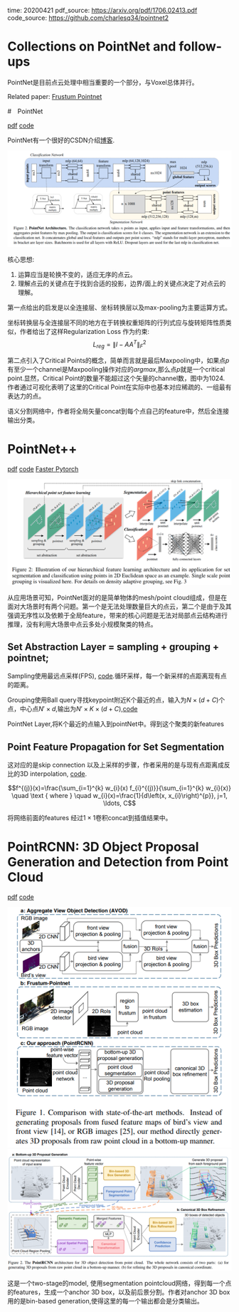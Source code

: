 time: 20200421
pdf_source: https://arxiv.org/pdf/1706.02413.pdf
code_source: https://github.com/charlesq34/pointnet2

# Collections on PointNet and follow-ups

PointNet是目前点云处理中相当重要的一个部分，与Voxel总体并行。

Related paper:
[Frustum Pointnet](Frustum_PointNets_for_3D_Object_Detection_from_RGB-D_Data.md)

#　PointNet

[pdf](https://arxiv.org/pdf/1612.00593.pdf) [code](https://github.com/charlesq34/pointnet)

PointNet有一个很好的CSDN介绍[博客](https://blog.csdn.net/LIU2089735320/article/details/88967738https://blog.csdn.net/LIU2089735320/article/details/88967738).

![image](res/pointnet_arch.png)

核心思想:

1. 运算应当是轮换不变的，适应无序的点云。
2. 理解点云的关键点在于找到合适的投影，边界/面上的关键点决定了对点云的理解。

第一点给出的启发是以全连接层、坐标转换层以及max-pooling为主要运算方式。

坐标转换层与全连接层不同的地方在于转换权重矩阵的行列式应与旋转矩阵性质类似，作者给出了这样Regularization Loss 作为约束:
$$L_{r e g}=\left\|I-A A^{T}\right\|_{F}^{2}$$

第二点引入了Critical Points的概念，简单而言就是最后Maxpooling中，如果点$p$有至少一个channel是Maxpooling操作对应的$argmax$,那么点$p$就是一个critical point.显然，Critical Point的数量不能超过这个矢量的channel数，图中为1024.
作者通过可视化表明了这里的Critical Point在实际中也基本对应稀疏的、一组最有表达力的点。

语义分割网络中，作者将全局矢量concat到每个点自己的feature中，然后全连接输出分类。

# PointNet++
[pdf](https://arxiv.org/pdf/1706.02413.pdf) [code](https://github.com/charlesq34/pointnet2) [Faster Pytorch](https://github.com/sshaoshuai/Pointnet2.PyTorch)

![image](res/pointnetpp_arch.png)

从应用场景可知，PointNet面对的是简单物体的mesh/point cloud组成，但是在面对大场景时有两个问题。第一个是无法处理数量巨大的点云，第二个是由于及其强调无序性以及依赖于全局feature，带来的核心问题是无法对局部点云结构进行推理，没有利用大场景中点云多处小规模聚类的特点。

## Set Abstraction Layer = sampling + grouping + pointnet;

Sampling使用最远点采样(FPS), [code](https://github.com/charlesq34/pointnet2/blob/master/tf_ops/sampling/tf_sampling_g.cu).循环采样，每一个新采样的点距离现有点的距离。

Grouping使用Ball query寻找keypoint附近K个最近的点，输入为$N\times (d+C)$个点，中心点$N'\times d$,输出为$N'\times K\times (d+C)$,[code](https://github.com/charlesq34/pointnet2/blob/master/tf_ops/grouping/tf_grouping_g.cu)

PointNet Layer,将K个最近的点输入到pointNet中。得到这个聚类的新features

## Point Feature Propagation for Set Segmentation

这对应的是skip connection 以及上采样的步骤，作者采用的是与现有点距离成反比的3D interpolation, [code](https://github.com/charlesq34/pointnet2/tree/master/tf_ops/3d_interpolation).

$$f^{(j)}(x)=\frac{\sum_{i=1}^{k} w_{i}(x) f_{i}^{(j)}}{\sum_{i=1}^{k} w_{i}(x)} \quad \text { where } \quad w_{i}(x)=\frac{1}{d\left(x, x_{i}\right)^{p}}, j=1, \ldots, C$$

将网络前面的features 经过$1\times 1$卷积concat到插值结果中。


# PointRCNN: 3D Object Proposal Generation and Detection from Point Cloud
[pdf](https://arxiv.org/pdf/1812.04244.pdf) [code](https://github.com/sshaoshuai/PointRCNN)

![image](res/pointrcnn_comparison.png)
![image](res/pointrcnn_arch.png)

这是一个two-stage的model, 使用segmentation pointcloud网络，得到每一个点的features，生成一个anchor 3D box，以及前后景分割。作者对anchor 3D box用的是bin-based generation,使得这里的每一个输出都会是分类输出。


